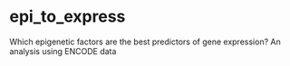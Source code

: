 # epi_to_express
Which epigenetic factors are the best predictors of gene expression? An analysis using ENCODE data
